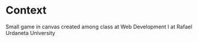 # Context

Small game in canvas created among class at Web Development I at Rafael Urdaneta University
